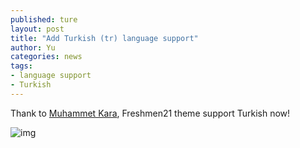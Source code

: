 ```yaml
---
published: ture
layout: post
title: "Add Turkish (tr) language support"
author: Yu
categories: news
tags:
- language support
- Turkish
---
```



Thank to [Muhammet Kara](https://github.com/mrkara), Freshmen21 theme support Turkish now!


![img](http://imgur.com/a/KErro.png)
